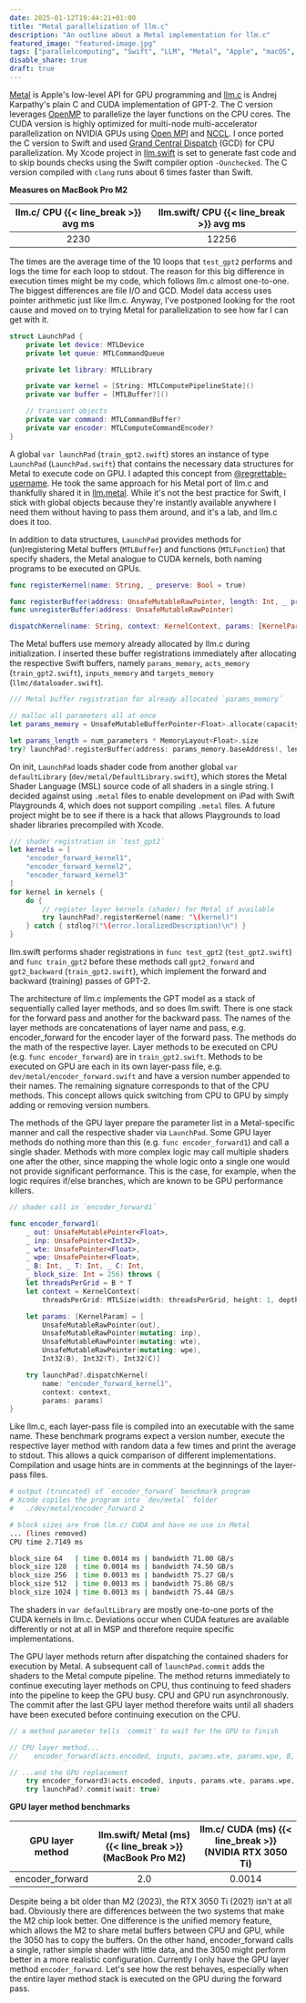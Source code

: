 ```yaml
---
date: 2025-01-12T19:44:21+01:00
title: "Metal parallelization of llm.c"
description: "An outline about a Metal implementation for llm.c"
featured_image: "featured-image.jpg"
tags: ["parallelcomputing", "Swift", "LLM", "Metal", "Apple", "macOS", "iOS"]
disable_share: true
draft: true
---
```


[Metal](https://developer.apple.com/metal/) is Apple's low-level API for GPU programming and [llm.c](https://github.com/karpathy/llm.c) is Andrej Karpathy's plain C and CUDA implementation of GPT-2. The C version leverages [OpenMP](https://www.openmp.org/) to parallelize the layer functions on the CPU cores. The CUDA version is highly optimized for multi-node multi-accelerator parallelization on NVIDIA GPUs using [Open MPI](https://www.open-mpi.org/) and [NCCL](https://developer.nvidia.com/nccl). I once ported the C version to Swift and used [Grand Central Dispatch](https://developer.apple.com/documentation/DISPATCH) (GCD) for CPU parallelization. My Xcode project in [llm.swift](https://github.com/otabuzzman/llm.swift) is set to generate fast code and to skip bounds checks using the Swift compiler option `-Ounchecked`. The C version compiled with `clang` runs about 6 times faster than Swift.

**Measures on MacBook Pro M2**

|llm.c/ CPU {{< line_break >}} avg ms|llm.swift/ CPU {{< line_break >}} avg ms|
|:---:|:---:|
|2230|12256|

The times are the average time of the 10 loops that `test_gpt2` performs and logs the time for each loop to stdout. The reason for this big difference in execution times might be my code, which follows llm.c almost one-to-one. The biggest differences are file I/O and GCD. Model data access uses pointer arithmetic just like llm.c. Anyway, I've postponed looking for the root cause and moved on to trying Metal for parallelization to see how far I can get with it.

  ```swift
  struct LaunchPad {
      private let device: MTLDevice
      private let queue: MTLCommandQueue

      private let library: MTLLibrary

      private var kernel = [String: MTLComputePipelineState]()
      private var buffer = [MTLBuffer?]()

      // transient objects
      private var command: MTLCommandBuffer?
      private var encoder: MTLComputeCommandEncoder?
  }
  ```

A global `var launchPad` (`train_gpt2.swift`) stores an instance of type `LaunchPad` (`LaunchPad.swift`) that contains the necessary data structures for Metal to execute code on GPU. I adapted this concept from [@regrettable-username](https://github.com/regrettable-username). He took the same approach for his Metal port of llm.c and thankfully shared it in [llm.metal](https://github.com/regrettable-username/llm.metal). While it's not the best practice for Swift, I stick with global objects because they're instantly available anywhere I need them without having to pass them around, and it's a lab, and llm.c does it too.

In addition to data structures, `LaunchPad` provides methods for (un)registering Metal buffers (`MTLBuffer`) and functions (`MTLFunction`) that specify shaders, the Metal analogue to CUDA kernels, both naming programs to be executed on GPUs.

  ```swift
  func registerKernel(name: String, _ preserve: Bool = true)

  func registerBuffer(address: UnsafeMutableRawPointer, length: Int, _ preserve: Bool = true)
  func unregisterBuffer(address: UnsafeMutableRawPointer)

  dispatchKernel(name: String, context: KernelContext, params: [KernelParam])
  ```

The Metal buffers use memory already allocated by llm.c during initialization. I inserted these buffer registrations immediately after allocating the respective Swift buffers, namely `params_memory`, `acts_memory` (`train_gpt2.swift`), `inputs_memory` and `targets_memory` (`llmc/dataloader.swift`).

  ```swift
  /// Metal buffer registration for already allocated `params_memory´

  // malloc all parameters all at once
  let params_memory = UnsafeMutableBufferPointer<Float>.allocate(capacity: num_parameters)

  let params_length = num_parameters * MemoryLayout<Float>.size
  try? launchPad?.registerBuffer(address: params_memory.baseAddress!, length: params_length)
  ```

On init, `LaunchPad` loads shader code from another global `var defaultLibrary` (`dev/metal/DefaultLibrary.swift`), which stores the Metal Shader Language (MSL) source code of all shaders in a single string. I decided against using `.metal` files to enable development on iPad with Swift Playgrounds 4, which does not support compiling `.metal` files. A future project might be to see if there is a hack that allows Playgrounds to load shader libraries precompiled with Xcode.

  ```swift
  /// shader registration in `test_gpt2´
  let kernels = [
      "encoder_forward_kernel1",
      "encoder_forward_kernel2",
      "encoder_forward_kernel3"
  ]
  for kernel in kernels {
      do {
          // register layer kernels (shader) for Metal if available
          try launchPad?.registerKernel(name: "\(kernel)")
      } catch { stdlog?("\(error.localizedDescription)\n") }
  }

  ```

llm.swift performs shader registrations in `func test_gpt2` (`test_gpt2.swift`) and `func train_gpt2` before these methods call `gpt2_forward` and `gpt2_backward` (`train_gpt2.swift`), which implement the forward and backward (training) passes of GPT-2.

The architecture of llm.c implements the GPT model as a stack of sequentially called layer methods, and so does llm.swift. There is one stack for the forward pass and another for the backward pass. The names of the layer methods are concatenations of layer name and pass, e.g. encoder_forward for the encoder layer of the forward pass. The methods do the math of the respective layer. Layer methods to be executed on CPU (e.g. `func encoder_forward`) are in `train_gpt2.swift`. Methods to be executed on GPU are each in its own layer-pass file, e.g. `dev/metal/encoder_forward.swift` and have a version number appended to their names. The remaining signature corresponds to that of the CPU methods. This concept allows quick switching from CPU to GPU by simply adding or removing version numbers.

The methods of the GPU layer prepare the parameter list in a Metal-specific manner and call the respective shader via `LaunchPad`. Some GPU layer methods do nothing more than this (e.g. `func encoder_forward1`) and call a single shader. Methods with more complex logic may call multiple shaders one after the other, since mapping the whole logic onto a single one would not provide significant performance. This is the case, for example, when the logic requires if/else branches, which are known to be GPU performance killers.

  ```swift
  // shader call in `encoder_forward1´

  func encoder_forward1(
      _ out: UnsafeMutablePointer<Float>,
      _ inp: UnsafePointer<Int32>,
      _ wte: UnsafePointer<Float>,
      _ wpe: UnsafePointer<Float>,
      _ B: Int, _ T: Int, _ C: Int,
      _ block_size: Int = 256) throws {
      let threadsPerGrid = B * T
      let context = KernelContext(
          threadsPerGrid: MTLSize(width: threadsPerGrid, height: 1, depth: 1))
  
      let params: [KernelParam] = [
          UnsafeMutableRawPointer(out),
          UnsafeMutableRawPointer(mutating: inp),
          UnsafeMutableRawPointer(mutating: wte),
          UnsafeMutableRawPointer(mutating: wpe),
          Int32(B), Int32(T), Int32(C)]
  
      try launchPad?.dispatchKernel(
          name: "encoder_forward_kernel1",
          context: context,
          params: params)
  }
  ```

Like llm.c, each layer-pass file is compiled into an executable with the same name. These benchmark programs expect a version number, execute the respective layer method with random data a few times and print the average to stdout. This allows a quick comparison of different implementations. Compilation and usage hints are in comments at the beginnings of the layer-pass files.

  ```bash
  # output (truncated) of `encoder_forward´ benchmark program
  # Xcode copiles the program into `dev/metal´ folder
  #   ./dev/metal/encoder_forward 2
  
  # block sizes are from llm.c/ CUDA and have no use in Metal
  ... (lines removed)
  CPU time 2.7149 ms

  block_size 64   | time 0.0014 ms | bandwidth 71.00 GB/s
  block_size 128  | time 0.0014 ms | bandwidth 74.50 GB/s
  block_size 256  | time 0.0013 ms | bandwidth 75.27 GB/s
  block_size 512  | time 0.0013 ms | bandwidth 75.86 GB/s
  block_size 1024 | time 0.0013 ms | bandwidth 75.44 GB/s
  ```

The shaders in `var defaultLibrary` are mostly one-to-one ports of the CUDA kernels in llm.c. Deviations occur when CUDA features are available differently or not at all in MSP and therefore require specific implementations.

The GPU layer methods return after dispatching the contained shaders for execution by Metal. A subsequent call of `launchPad.commit` adds the shaders to the Metal compute pipeline. The method returns immediately to continue executing layer methods on CPU, thus continuing to feed shaders into the pipeline to keep the GPU busy. CPU and GPU run asynchronously. The commit after the last GPU layer method therefore waits until all shaders have been executed before continuing execution on the CPU.

  ```swift
  // a method parameter tells `commit´ to wait for the GPU to finish
  
  // CPU layer method...
  //    encoder_forward(acts.encoded, inputs, params.wte, params.wpe, B, T, C)
  
  // ...and the GPU replacement
      try encoder_forward3(acts.encoded, inputs, params.wte, params.wpe, B, T, C)
      try launchPad?.commit(wait: true)
  ```

**GPU layer method benchmarks**

|GPU layer method|llm.swift/ Metal (ms) {{< line_break >}} (MacBook Pro M2)|llm.c/ CUDA (ms) {{< line_break >}} (NVIDIA RTX 3050 Ti)|
|:---:|:---:|:---:|
|encoder_forward|2.0|0.0014|

Despite being a bit older than M2 (2023), the RTX 3050 Ti (2021) isn't at all bad. Obviously there are differences between the two systems that make the M2 chip look better. One difference is the unified memory feature, which allows the M2 to share metal buffers between CPU and GPU, while the 3050 has to copy the buffers. On the other hand, encoder_forward calls a single, rather simple shader with little data, and the 3050 might perform better in a more realistic configuration. Currently I only have the GPU layer method `encoder_forward`. Let's see how the rest behaves, especially when the entire layer method stack is executed on the GPU during the forward pass.
